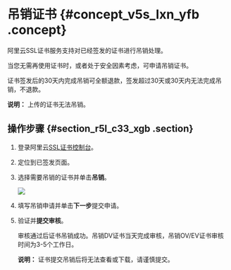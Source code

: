 # 吊销证书 {#concept_v5s_lxn_yfb .concept}

阿里云SSL证书服务支持对已经签发的证书进行吊销处理。

当您无需再使用证书时，或者处于安全因素考虑，可申请吊销证书。

证书签发后的30天内完成吊销可全额退款，签发超过30天或30天内无法完成吊销，不退款。

**说明：** 上传的证书无法吊销。

## 操作步骤 {#section_r5l_c33_xgb .section}

1.  登录阿里云[SSL证书控制台](https://yundunnext.console.aliyun.com/?p=casnext#/overview/cn-hangzhou)。
2.  定位到已签发页面。
3.  选择需要吊销的证书并单击**吊销**。

    ![](http://static-aliyun-doc.oss-cn-hangzhou.aliyuncs.com/assets/img/65317/155125194639609_zh-CN.png)

4.  填写吊销申请并单击**下一步**提交申请。
5.  验证并**提交审核**。

    审核通过后证书吊销成功。吊销DV证书当天完成审核，吊销OV/EV证书审核时间为3-5个工作日。

    **说明：** 证书提交吊销后将无法查看或下载，请谨慎提交。


